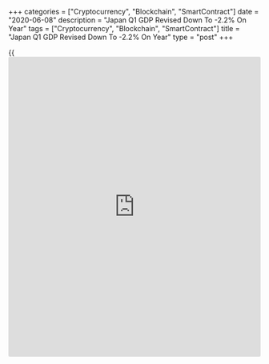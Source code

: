 +++
categories = ["Cryptocurrency", "Blockchain", "SmartContract"]
date = "2020-06-08"
description = "Japan Q1 GDP Revised Down To -2.2% On Year"
tags = ["Cryptocurrency", "Blockchain", "SmartContract"]
title = "Japan Q1 GDP Revised Down To -2.2% On Year"
type = "post"
+++

{{<iframe id="large-banner" src="https://www.bounty.group/#slide=8.0" width="100%" height="600" scrolling="no" style="border: 0px solid rgb(216, 221, 230); border-radius: 3px;">}}

Japan's gross domestic product was revised down to 2.2 percent on year
in the first quarter of 2020, the Cabinet Office said in Monday's final
reading - placing the country firmly in recession.

Analysts had expected GDP to revised up to -2.1 percent following last
month's preliminary reading that had suggested a yearly drop of 3.4
percent.

On a seasonally adjusted quarterly basis, GDP was revised to -0.6
percent - missing forecasts for -0.5 percent following the preliminary
reading of 0.9 percent.

In the fourth quarter of 2019, GDP was down 1.9 percent on quarter and
an upwardly revised 7.2 percent on year (originally -7.3 percent).

For comments and feedback [contact](https://www.playgroundfx.com/contact/): editorial@rtt[news](https://www.letsplayfx.com/blog/forex-news-website/).com

[Economic News][1]

 **What parts of the world are seeing the best (and worst) economic
performances lately? Click[here][2] to check out our [Econ Scorecard][2]
and find out! See up-to-the-moment [ranking](https://www.playgroundfx.com/blog/crypto-exchange-ranking/)s for the best and worst
performers in [GDP][3], [unemployment rate][4], [inflation][5] and much
more.**

   1. www.rtt[news](https://www.letsplayfx.com/blog/forex-news-website/).com/Content/EconomicNews.aspx
   2. www.rtt[news](https://www.letsplayfx.com/blog/forex-news-website/).com/economic-scorecard/world-rank/PPI/highest-performance.aspx
   3. www.rtt[news](https://www.letsplayfx.com/blog/forex-news-website/).com/economic-scorecard/world-rank/GDP/highest-performance.aspx
   4. www.rtt[news](https://www.letsplayfx.com/blog/forex-news-website/).com/economic-scorecard/world-rank/unemployment-rate/lowest-performance.aspx
   5. www.rtt[news](https://www.letsplayfx.com/blog/forex-news-website/).com/economic-scorecard/world-rank/CPI/highest-performance.aspx